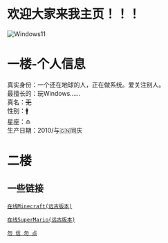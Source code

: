 # 欢迎大家来我主页！！！
![Windows11](http://x0.ifengimg.com/res/2021/7192CF00F40F36F13BB29A21AF6B804B554575FB_size1212_w1880_h899.png)

# 一楼-个人信息  
真实身份：一个还在地球的人，正在做系统。爱关注别人。  
最擅长的：玩Windows……  
真名：~~无~~    
性别：🚹  
星座：♎️  
生产日期：2010/与🇨🇳同庆

# 二楼  
## 一些链接  
[`在线Minecraft(远古版本)`](https://classic.minecraft.net)  
  
[`在线SuperMario(远古版本)`](https://supermarioplay.com/)   

[`勿 信 勿 点`](https://www.bilibili.com/video/BV1GJ411x7h7/)
